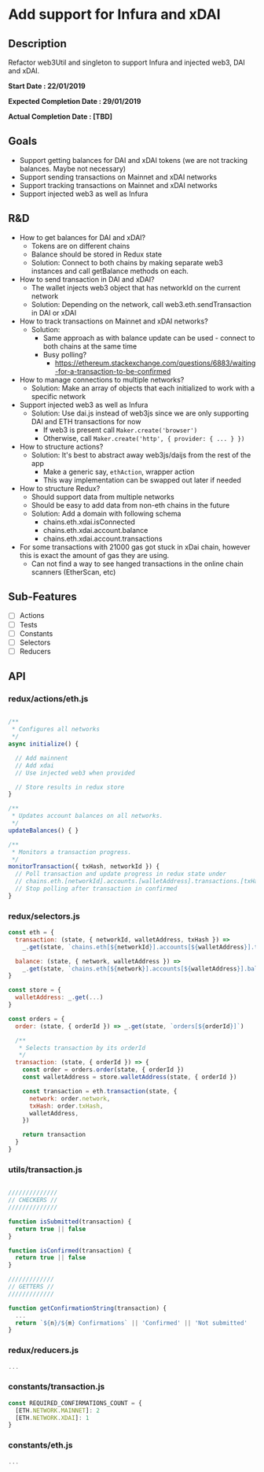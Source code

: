 # Add support for Infura and xDAI

## Description

Refactor web3Util and singleton to support Infura and injected web3, DAI and xDAI.

**Start Date : 22/01/2019**

**Expected Completion Date : 29/01/2019**

**Actual Completion Date : [TBD]**

## Goals

- Support getting balances for DAI and xDAI tokens (we are not tracking balances. Maybe not necessary)
- Support sending transactions on Mainnet and xDAI networks
- Support tracking transactions on Mainnet and xDAI networks
- Support injected web3 as well as Infura

## R&D

- How to get balances for DAI and xDAI?
  - Tokens are on different chains
  - Balance should be stored in Redux state
  - Solution: Connect to both chains by making separate web3 instances and call getBalance methods on each.
- How to send transaction in DAI and xDAI?
  - The wallet injects web3 object that has networkId on the current network
  - Solution: Depending on the network, call web3.eth.sendTransaction in DAI or xDAI
- How to track transactions on Mainnet and xDAI networks?
  - Solution:
    - Same approach as with balance update can be used - connect to both chains at the same time
    - Busy polling?
      - https://ethereum.stackexchange.com/questions/6883/waiting-for-a-transaction-to-be-confirmed
- How to manage connections to multiple networks?
  - Solution: Make an array of objects that each initialized to work with a specific network
- Support injected web3 as well as Infura
  - Solution: Use dai.js instead of web3js since we are only supporting DAI and ETH transactions for now
    - If web3 is present call `Maker.create('browser')`
    - Otherwise, call `Maker.create('http', { provider: { ... } })`
- How to structure actions?
  - Solution: It's best to abstract away web3js/daijs from the rest of the app
    - Make a generic say, `ethAction`, wrapper action
    - This way implementation can be swapped out later if needed
- How to structure Redux?
  - Should support data from multiple networks
  - Should be easy to add data from non-eth chains in the future
  - Solution: Add a domain with following schema
    - chains.eth.xdai.isConnected
    - chains.eth.xdai.account.balance
    - chains.eth.xdai.account.transactions
- For some transactions with 21000 gas got stuck in xDai chain, however this is exact the amount of gas they are using.
  - Can not find a way to see hanged transactions in the online chain scanners (EtherScan, etc)

## Sub-Features

- [ ] Actions
- [ ] Tests
- [ ] Constants
- [ ] Selectors
- [ ] Reducers

## API

### redux/actions/eth.js

```js

/**
 * Configures all networks
 */
async initialize() {

  // Add mainnent
  // Add xdai
  // Use injected web3 when provided

  // Store results in redux store
}

/**
 * Updates account balances on all networks.
 */
updateBalances() { }

/**
 * Monitors a transaction progress.
 */
monitorTransaction({ txHash, networkId }) {
  // Poll transaction and update progress in redux state under
  // chains.eth.[networkId].accounts.[walletAddress].transactions.[txHash]
  // Stop polling after transaction in confirmed
}
```

### redux/selectors.js

```js
const eth = {
  transaction: (state, { networkId, walletAddress, txHash }) =>
    _.get(state, `chains.eth[${networkId}].accounts[${walletAddress}].transactions[${txHash}]`)

  balance: (state, { network, walletAddress }) =>
    _.get(state, `chains.eth[${network}].accounts[${walletAddress}].balance`)
}

const store = {
  walletAddress: _.get(...)
}

const orders = {
  order: (state, { orderId }) => _.get(state, `orders[${orderId}]`)

  /**
   * Selects transaction by its orderId
   */
  transaction: (state, { orderId }) => {
    const order = orders.order(state, { orderId })
    const walletAddress = store.walletAddress(state, { orderId })

    const transaction = eth.transaction(state, {
      network: order.network,
      txHash: order.txHash,
      walletAddress,
    })

    return transaction
  }
}
```

### utils/transaction.js

```js

//////////////
// CHECKERS //
//////////////

function isSubmitted(transaction) {
  return true || false
}

function isConfirmed(transaction) {
  return true || false
}

/////////////
// GETTERS //
/////////////

function getConfirmationString(transaction) {
  ...
  return `${n}/${m} Confirmations` || 'Confirmed' || 'Not submitted'
}
```

### redux/reducers.js

```js
...
```

### constants/transaction.js

```js
const REQUIRED_CONFIRMATIONS_COUNT = {
  [ETH.NETWORK.MAINNET]: 2
  [ETH.NETWORK.XDAI]: 1
}
```

### constants/eth.js

```js
...
```
